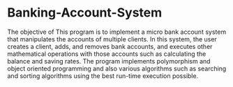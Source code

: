 # Banking-Account-System
The objective of This program is to implement a micro bank account system that manipulates the accounts of multiple clients. In this system, the user creates a client, adds, and removes bank accounts, and executes other mathematical operations with those accounts such as calculating the balance and saving rates. The program implements polymorphism and object oriented programming and also various algorithms such as searching and sorting algorithms using the best run-time execution possible.

